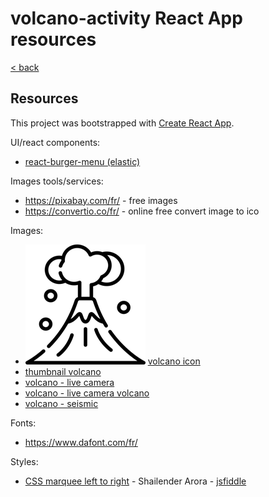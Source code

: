 # volcano-activity React App resources

[ < back ](../README.md)

## Resources
This project was bootstrapped with [Create React App](https://github.com/facebook/create-react-app).

UI/react components:
- [react-burger-menu (elastic)](https://github.com/negomi/react-burger-menu)

Images tools/services:
- https://pixabay.com/fr/ - free images
- https://convertio.co/fr/ - online free convert image to ico

Images:
- ![logovolcan192 logo](./public/logovolcan192.png)  [volcano icon](https://www.flaticon.com/fr/icone-gratuite/volcan_2206570?related_id=2206644&origin=search)
- [thumbnail volcano](https://pixabay.com/fr/vectors/le-noir-blanche-volcan-fum%C3%A9e-305380/)
- [volcano - live camera](https://pixabay.com/fr/photos/la-technologie-la-prise-de-vue-3044797/)
- [volcano - live camera volcano](https://pixabay.com/fr/photos/volcan-lave-islande-nature-7396466/)
- [volcano - seismic](https://pixabay.com/fr/illustrations/terre-tremblement-de-terre-7777688/)

Fonts:
- https://www.dafont.com/fr/

Styles:
- [CSS marquee left to right](https://stackoverflow.com/questions/10679367/css-moving-text-from-left-to-right) - Shailender Arora - [jsfiddle](https://jsfiddle.net/gXdMc/6/)
